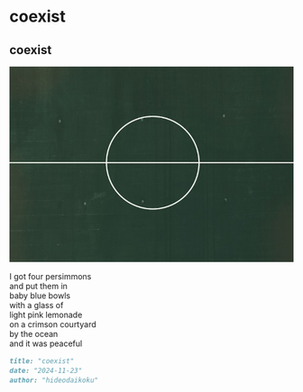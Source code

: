 # coexist

## coexist
![coexist](images/coexist.jpeg)

I got four persimmons<br/> 
and put them in<br/> 
baby blue bowls<br/>
with a glass of<br/> 
light pink lemonade<br/>
on a crimson courtyard<br/>
by the ocean<br/>
and it was peaceful

```markdown
title: "coexist"
date: "2024-11-23"
author: "hideodaikoku"
```